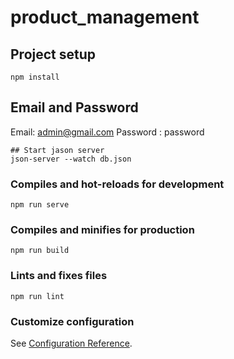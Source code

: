 # product_management

## Project setup
```
npm install
```
## Email and Password
Email: admin@gmail.com
Password : password
```
## Start jason server
json-server --watch db.json
```
### Compiles and hot-reloads for development
```
npm run serve
```

### Compiles and minifies for production
```
npm run build
```

### Lints and fixes files
```
npm run lint
```

### Customize configuration
See [Configuration Reference](https://cli.vuejs.org/config/).
